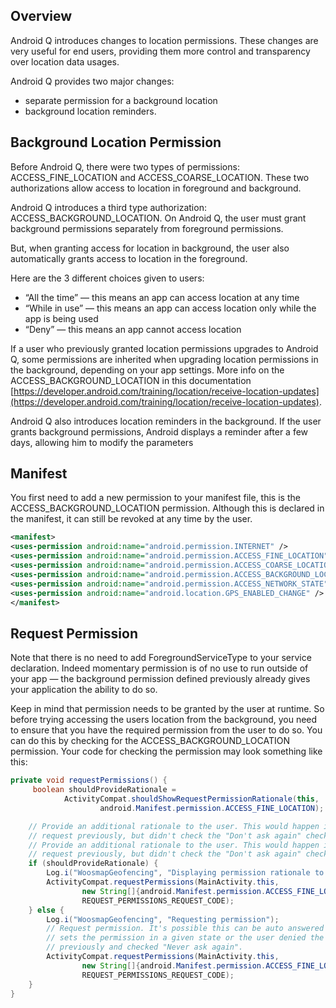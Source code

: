 ﻿## Overview

Android Q introduces changes to location permissions. These changes are very useful for end users, providing them more control and transparency over location data usages.

Android Q provides two major changes:
- separate permission for a background location
- background location reminders.

## Background Location Permission
Before Android Q, there were two types of permissions: ACCESS_FINE_LOCATION and ACCESS_COARSE_LOCATION. These two authorizations allow access to location in foreground and background.

Android Q introduces a third type authorization: ACCESS_BACKGROUND_LOCATION. On Android Q, the user must grant background permissions separately from foreground permissions.

But, when granting access for location in background, the user also automatically grants access to location in the foreground.

Here are the 3 different choices given to users:
-   “All the time” — this means an app can access location at any time
-   “While in use” — this means an app can access location only while the app is being used
-   “Deny” — this means an app cannot access location
    
If a user who previously granted location permissions upgrades to Android Q, some permissions are inherited when upgrading location permissions in the background, depending on your app settings. More info on the ACCESS_BACKGROUND_LOCATION in this documentation [https://developer.android.com/training/location/receive-location-updates](https://developer.android.com/training/location/receive-location-updates).

Android Q also introduces location reminders in the background. If the user grants background permissions, Android displays a reminder after a few days, allowing him to modify the parameters

## Manifest
You first need to add a new permission to your manifest file, this is the ACCESS_BACKGROUND_LOCATION permission. Although this is declared in the manifest, it can still be revoked at any time by the user.
```xml
<manifest>
<uses-permission android:name="android.permission.INTERNET" />
<uses-permission android:name="android.permission.ACCESS_FINE_LOCATION" />
<uses-permission android:name="android.permission.ACCESS_COARSE_LOCATION" />
<uses-permission android:name="android.permission.ACCESS_BACKGROUND_LOCATION" />
<uses-permission android:name="android.permission.ACCESS_NETWORK_STATE" />
<uses-permission android:name="android.location.GPS_ENABLED_CHANGE" />
</manifest>
```

## Request Permission

Note that there is no need to add ForegroundServiceType to your service declaration. Indeed momentary permission is of no use to run outside of your app — the background permission defined previously already gives your application the ability to do so.

Keep in mind that permission needs to be granted by the user at runtime. So before trying accessing the users location from the background, you need to ensure that you have the required permission from the user to do so. You can do this by checking for the ACCESS_BACKGROUND_LOCATION permission. Your code for checking the permission may look something like this:

```java
private void requestPermissions() {
     boolean shouldProvideRationale =
            ActivityCompat.shouldShowRequestPermissionRationale(this,
                    android.Manifest.permission.ACCESS_FINE_LOCATION);

    // Provide an additional rationale to the user. This would happen if the user denied the
    // request previously, but didn't check the "Don't ask again" checkbox.
    // Provide an additional rationale to the user. This would happen if the user denied the
    // request previously, but didn't check the "Don't ask again" checkbox.
    if (shouldProvideRationale) {
        Log.i("WoosmapGeofencing", "Displaying permission rationale to provide additional context.");
        ActivityCompat.requestPermissions(MainActivity.this,
                new String[]{android.Manifest.permission.ACCESS_FINE_LOCATION, android.Manifest.permission.ACCESS_BACKGROUND_LOCATION},
                REQUEST_PERMISSIONS_REQUEST_CODE);
    } else {
        Log.i("WoosmapGeofencing", "Requesting permission");
        // Request permission. It's possible this can be auto answered if device policy
        // sets the permission in a given state or the user denied the permission
        // previously and checked "Never ask again".
        ActivityCompat.requestPermissions(MainActivity.this,
                new String[]{android.Manifest.permission.ACCESS_FINE_LOCATION, android.Manifest.permission.ACCESS_BACKGROUND_LOCATION},
                REQUEST_PERMISSIONS_REQUEST_CODE);
    }
}
```

